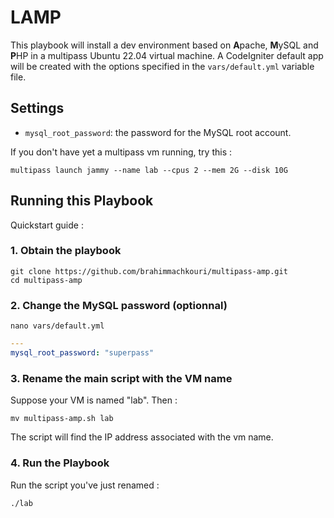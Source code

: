 # LAMP

This playbook will install a dev environment based on **A**pache, **M**ySQL and **P**HP in a multipass Ubuntu 22.04 virtual machine. A CodeIgniter default app will be created with the options specified in the `vars/default.yml` variable file.

## Settings

- `mysql_root_password`: the password for the MySQL root account.

If you don't have yet a multipass vm running, try this :

```shell
multipass launch jammy --name lab --cpus 2 --mem 2G --disk 10G
```

## Running this Playbook

Quickstart guide :

### 1. Obtain the playbook

```shell
git clone https://github.com/brahimmachkouri/multipass-amp.git
cd multipass-amp
```

### 2. Change the MySQL password (optionnal)

```shell
nano vars/default.yml
```

```yml
---
mysql_root_password: "superpass"
```

### 3. Rename the main script with the VM name

Suppose your VM is named "lab". Then :
```shell
mv multipass-amp.sh lab
```

The script will find the IP address associated with the vm name.

### 4. Run the Playbook

Run the script you've just renamed :

```shell
./lab
```

